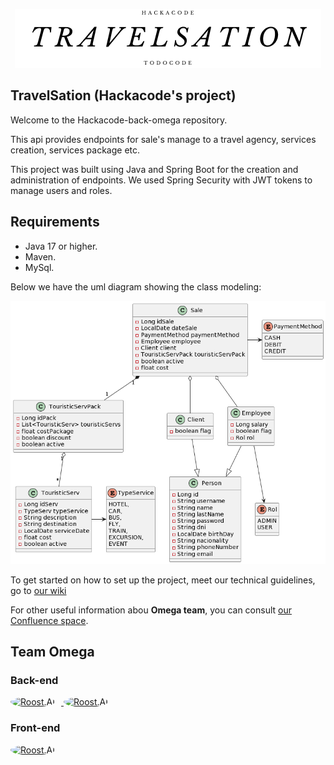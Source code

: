 <p align="center" width="100%">
    <img src="media/logo-comercial-hack.png">
</p>

## TravelSation (Hackacode's project)
Welcome to the Hackacode-back-omega repository.

This api provides endpoints for sale's manage to a travel agency, services creation, services package etc.

This project was built using Java and Spring Boot for the creation and administration of endpoints. 
We used Spring Security with JWT tokens to manage users and roles.

## Requirements

- Java 17 or higher.
- Maven.
- MySql.

Below we have the uml diagram showing the class modeling:

<p align="center" width="100%">
    <img src="media/uml.png">
</p>

To get started on how to set up the project, meet our technical guidelines, go to [our wiki](https://github.com/SebastianFurnier/Proyecto-omega/wiki)

For other useful information abou **Omega team**, you can consult [our Confluence space](https://jonathanmunnozmorales.atlassian.net/wiki/spaces/~71202092c91749501e4b85bff1eaa0e3faf445/pages/33315/Proyecto+Hackacode+by+TodoCode).

## Team **Omega**

### Back-end

<a href="https://github.com/SebastianFurnier">
<img src=https://avatars.githubusercontent.com/u/98433880?v=4 height="40px" alt="Roost.AI" style="border-radius: 50%; margin-right: 10px" />
</a>
<a href="https://github.com/Tomi-Gomez">
<img src=https://avatars.githubusercontent.com/u/103342943?v=4 height="40px" alt="Roost.AI" style="border-radius: 50%" />
</a>

### Front-end

<a href="https://github.com/jonathanMM97">
<img src=https://avatars.githubusercontent.com/u/116075515?v=4 height="40px" alt="Roost.AI" style="border-radius: 50%" />
</a>